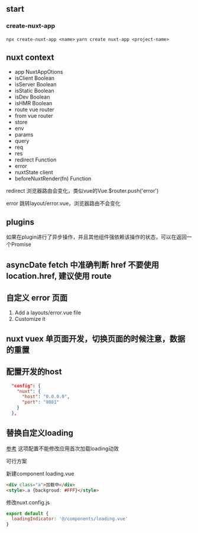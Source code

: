 ## start

### create-nuxt-app

`npx create-nuxt-app <name>`
`yarn create nuxt-app <project-name>`

## nuxt context

* app  NuxtAppOtions
* isClient Boolean
* isServer Boolean
* isStatic Boolean
* isDev Boolean
* isHMR Boolean
* route vue router
* from vue router
* store
* env
* params
* query
* req
* res
* redirect Function
* error
* nuxtState client
* beforeNuxtRender(fn) Function

redirect
浏览器路由会变化，类似vue的Vue.$router.push('error')

error
跳转layout/error.vue，浏览器路由不会变化

## plugins

如果在plugin进行了异步操作，并且其他组件强依赖该操作的状态，可以在返回一个Promise

## asyncDate fetch 中准确判断 href 不要使用 location.href, 建议使用 route

## 自定义 error 页面

1. Add a layouts/error.vue file
2. Customize it

## nuxt vuex 单页面开发，切换页面的时候注意，数据的重置

## 配置开发的host

```json
  "config": {
    "nuxt": {
      "host": "0.0.0.0",
      "port": "8081"
    }
  },

```

## 替换自定义loading

[参考](https://nuxtjs.org/guides/features/loading#using-a-custom-loading-component)
这项配置不能修改应用首次加载loading动效

可行方案

新建component  loading.vue

```html
<div class="a">加载中</div>
<style>.a {backgroud: #FFF}</style>
```

修改nuxt.config.js

```js
export default {
  loadingIndicator: '@/components/loading.vue'
}
```

